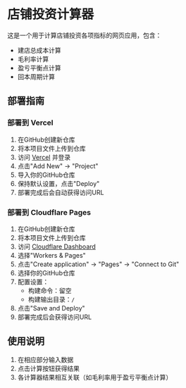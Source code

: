 # 店铺投资计算器

这是一个用于计算店铺投资各项指标的网页应用，包含：
- 建店总成本计算
- 毛利率计算
- 盈亏平衡点计算
- 回本周期计算

## 部署指南

### 部署到 Vercel
1. 在GitHub创建新仓库
2. 将本项目文件上传到仓库
3. 访问 [Vercel](https://vercel.com/) 并登录
4. 点击"Add New" -> "Project"
5. 导入你的GitHub仓库
6. 保持默认设置，点击"Deploy"
7. 部署完成后会自动获得访问URL

### 部署到 Cloudflare Pages
1. 在GitHub创建新仓库
2. 将本项目文件上传到仓库
3. 访问 [Cloudflare Dashboard](https://dash.cloudflare.com/)
4. 选择"Workers & Pages"
5. 点击"Create application" -> "Pages" -> "Connect to Git"
6. 选择你的GitHub仓库
7. 配置设置：
   - 构建命令：留空
   - 构建输出目录：`/`
8. 点击"Save and Deploy"
9. 部署完成后会获得访问URL

## 使用说明
1. 在相应部分输入数据
2. 点击计算按钮获得结果
3. 各计算器结果相互关联（如毛利率用于盈亏平衡点计算）
